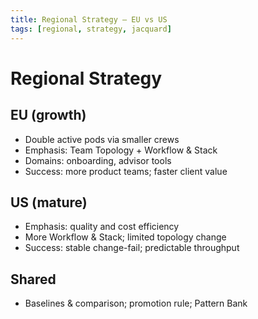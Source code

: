 ```yaml
---
title: Regional Strategy — EU vs US
tags: [regional, strategy, jacquard]
---
```


# Regional Strategy

## EU (growth)
- Double active pods via smaller crews
- Emphasis: Team Topology + Workflow & Stack
- Domains: onboarding, advisor tools
- Success: more product teams; faster client value

## US (mature)
- Emphasis: quality and cost efficiency
- More Workflow & Stack; limited topology change
- Success: stable change-fail; predictable throughput

## Shared
- Baselines & comparison; promotion rule; Pattern Bank
